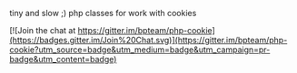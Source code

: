 tiny and slow ;) php classes for work with cookies

[![Join the chat at https://gitter.im/bpteam/php-cookie](https://badges.gitter.im/Join%20Chat.svg)](https://gitter.im/bpteam/php-cookie?utm_source=badge&utm_medium=badge&utm_campaign=pr-badge&utm_content=badge)